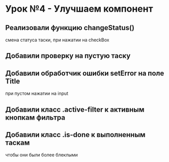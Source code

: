 # Урок №4 - Улучшаем компонент

## Реализовали функцию changeStatus()
смена статуса таски, при нажатии на checkBox

## Добавили проверку на пустую таску

## Добавили обработчик ошибки setError на поле Title 
при пустом нажатии на input

## Добавили класс .active-filter к активным кнопкам фильтра

## Добавили класс .is-done к выполненным таскам
чтобы они были более блеклыми 